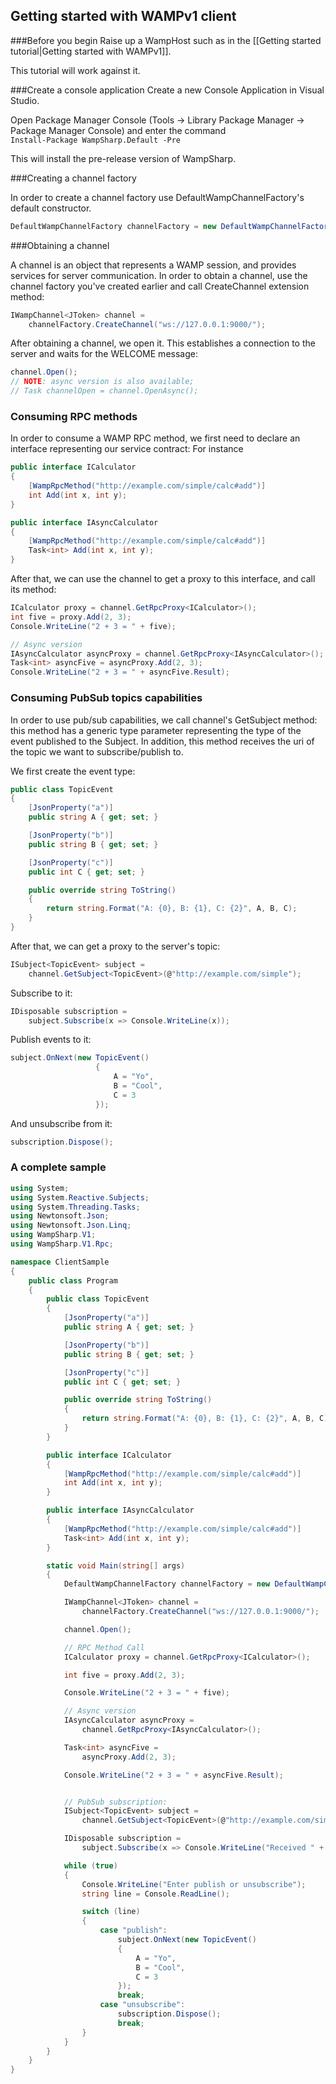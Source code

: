 ## Getting started with WAMPv1 client

###Before you begin
Raise up a WampHost such as in the [[Getting started tutorial|Getting started with WAMPv1]].

This tutorial will work against it.

###Create a console application
Create a new Console Application in Visual Studio.

Open Package Manager Console (Tools -> Library Package Manager -> Package Manager Console) and enter the command
<code>
Install-Package WampSharp.Default -Pre
</code>

This will install the pre-release version of WampSharp.

###Creating a channel factory

In order to create a channel factory use DefaultWampChannelFactory's default constructor.

```csharp
DefaultWampChannelFactory channelFactory = new DefaultWampChannelFactory();
```

###Obtaining a channel

A channel is an object that represents a WAMP session, and provides services for server communication.
In order to obtain a channel, use the channel factory you've created earlier and call CreateChannel extension method:

```csharp
IWampChannel<JToken> channel =
    channelFactory.CreateChannel("ws://127.0.0.1:9000/");
```

After obtaining a channel, we open it. This establishes a connection to the server and waits for the WELCOME message:

```csharp
channel.Open();
// NOTE: async version is also available;
// Task channelOpen = channel.OpenAsync();
```

### Consuming RPC methods
In order to consume a WAMP RPC method, we first need to declare an interface representing our service contract:
For instance

```csharp
public interface ICalculator
{
    [WampRpcMethod("http://example.com/simple/calc#add")]
    int Add(int x, int y);
}

public interface IAsyncCalculator
{
    [WampRpcMethod("http://example.com/simple/calc#add")]
    Task<int> Add(int x, int y);
}
```

After that, we can use the channel to get a proxy to this interface, and call its method:
```csharp
ICalculator proxy = channel.GetRpcProxy<ICalculator>();
int five = proxy.Add(2, 3);
Console.WriteLine("2 + 3 = " + five);

// Async version
IAsyncCalculator asyncProxy = channel.GetRpcProxy<IAsyncCalculator>();
Task<int> asyncFive = asyncProxy.Add(2, 3);
Console.WriteLine("2 + 3 = " + asyncFive.Result);
```

### Consuming PubSub topics capabilities
In order to use pub/sub capabilities, we call channel's GetSubject method: this method has a generic type parameter representing the type of the event published to the Subject. In addition, this method receives the uri of the topic we want to subscribe/publish to.

We first create the event type:
```csharp
public class TopicEvent
{
    [JsonProperty("a")]
    public string A { get; set; }

    [JsonProperty("b")]
    public string B { get; set; }

    [JsonProperty("c")]
    public int C { get; set; }

    public override string ToString()
    {
        return string.Format("A: {0}, B: {1}, C: {2}", A, B, C);
    }
}
```

After that, we can get a proxy to the server's topic:
```csharp
ISubject<TopicEvent> subject =
    channel.GetSubject<TopicEvent>(@"http://example.com/simple");
```

Subscribe to it:
```csharp
IDisposable subscription =
    subject.Subscribe(x => Console.WriteLine(x));
```

Publish events to it:
```csharp
subject.OnNext(new TopicEvent()
                   {
                       A = "Yo",
                       B = "Cool",
                       C = 3
                   });
```

And unsubscribe from it:
```csharp
subscription.Dispose();
```

### A complete sample
```csharp
using System;
using System.Reactive.Subjects;
using System.Threading.Tasks;
using Newtonsoft.Json;
using Newtonsoft.Json.Linq;
using WampSharp.V1;
using WampSharp.V1.Rpc;

namespace ClientSample
{
    public class Program
    {
        public class TopicEvent
        {
            [JsonProperty("a")]
            public string A { get; set; }

            [JsonProperty("b")]
            public string B { get; set; }

            [JsonProperty("c")]
            public int C { get; set; }

            public override string ToString()
            {
                return string.Format("A: {0}, B: {1}, C: {2}", A, B, C);
            }
        }

        public interface ICalculator
        {
            [WampRpcMethod("http://example.com/simple/calc#add")]
            int Add(int x, int y);
        }

        public interface IAsyncCalculator
        {
            [WampRpcMethod("http://example.com/simple/calc#add")]
            Task<int> Add(int x, int y);
        }

        static void Main(string[] args)
        {
            DefaultWampChannelFactory channelFactory = new DefaultWampChannelFactory();

            IWampChannel<JToken> channel =
                channelFactory.CreateChannel("ws://127.0.0.1:9000/");

            channel.Open();

            // RPC Method Call
            ICalculator proxy = channel.GetRpcProxy<ICalculator>();

            int five = proxy.Add(2, 3);

            Console.WriteLine("2 + 3 = " + five);

            // Async version
            IAsyncCalculator asyncProxy =
                channel.GetRpcProxy<IAsyncCalculator>();

            Task<int> asyncFive =
                asyncProxy.Add(2, 3);

            Console.WriteLine("2 + 3 = " + asyncFive.Result);


            // PubSub subscription:
            ISubject<TopicEvent> subject =
                channel.GetSubject<TopicEvent>(@"http://example.com/simple");

            IDisposable subscription =
                subject.Subscribe(x => Console.WriteLine("Received " + x));

            while (true)
            {
                Console.WriteLine("Enter publish or unsubscribe");
                string line = Console.ReadLine();

                switch (line)
                {
                    case "publish":
                        subject.OnNext(new TopicEvent()
                        {
                            A = "Yo",
                            B = "Cool",
                            C = 3
                        });
                        break;
                    case "unsubscribe":
                        subscription.Dispose();
                        break;
                }
            }
        }
    }
}
```
